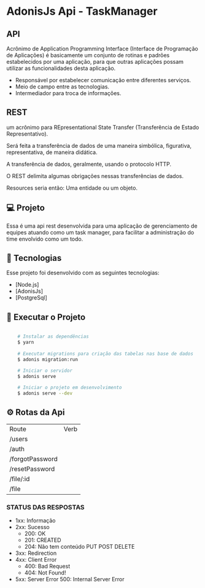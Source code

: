 # AdonisJs Api - TaskManager

## API

Acrônimo de Application Programming Interface (Interface de Programação de Aplicações) é basicamente um conjunto de rotinas e padrões estabelecidos por uma aplicação, para que outras aplicações possam utilizar as funcionalidades desta aplicação.

- Responsável por estabelecer comunicação entre diferentes serviços.
- Meio de campo entre as tecnologias.
- Intermediador para troca de informações.

## REST

um acrônimo para REpresentational State Transfer (Transferência de Estado Representativo).

Será feita a transferência de dados de uma maneira simbólica, figurativa, representativa, de maneira didática.

A transferência de dados, geralmente, usando o protocolo HTTP.

O REST delimita algumas obrigações nessas transferências de dados.

Resources seria então: Uma entidade ou um objeto.

## :computer: Projeto

Essa é uma api rest desenvolvida para uma aplicação de gerenciamento de equipes
atuando como um task manager, para facilitar a administração do time envolvido como um todo.


## :rocket: Tecnologias
Esse projeto foi desenvolvido com as seguintes tecnologias:

- [Node.js]
- [AdonisJs]
- [PostgreSql]


## :rocket: Executar o Projeto

```bash

    # Instalar as dependências
    $ yarn
    
    # Executar migrations para criação das tabelas nas base de dados
    $ adonis migration:run

    # Iniciar o servidor
    $ adonis serve
    
    # Iniciar o projeto em desenvolvimento
    $ adonis serve --dev
```

## :gear: Rotas da Api


<table>
    <tr>
        <td>Route</td>
        <td>Verb</td>
    </tr>
    <tr>
        <td>/users</td>
        <td></td>
    </tr>
    <tr>
        <td>/auth</td>
        <td></td>
    </tr>
    <tr>
        <td>/forgotPassword</td>
        <td></td>
    </tr>
    <tr>
        <td>/resetPassword</td>
        <td></td>
    </tr>
    <tr>
        <td>/file/:id</td>
        <td></td>
    </tr>
    <tr>
        <td>/file</td>
        <td></td>
    </tr>
</table>

<!--
│ Route                            │ Verb(s)   │


│ `/users `                        │ POST      │
│ `/auth`                          │ POST      │
│ `/forgotPassword`                │ POST      │
│ `/resetPassword`                 │ PUT       │
│ `/file/:id`                      │ HEAD,GET  │
│ `/file`                          │ POST      │
│ `/projects`                      │ HEAD,GET  │
│ `/projects`                      │ POST      │
│ `/projects/:id`                  │ HEAD,GET  │
│ `/projects/:id`                  │ PUT,PATCH │
│ `/projects/:id`                  │ DELETE    │
│ `/projects/:projects_id/tasks`   │ HEAD,GET  │
│ `/projects/:projects_id/tasks`   │ POST      │
│`/projects/:projects_id/tasks/:id`│ HEAD,GET  │
│`/projects/:projects_id/tasks/:id`│ PUT,PATCH │
│`/projects/:projects_id/tasks/:id`│ DELETE    │
-->

### STATUS DAS RESPOSTAS

- 1xx: Informação
- 2xx: Sucesso
  - 200: OK
  - 201: CREATED
  - 204: Não tem conteúdo PUT POST DELETE
- 3xx: Redirection
- 4xx: Client Error
  - 400: Bad Request
  - 404: Not Found!
- 5xx: Server Error
  500: Internal Server Error

